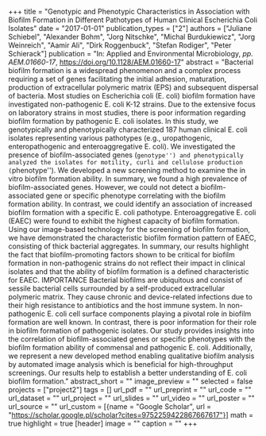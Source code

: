 +++
title = "Genotypic and Phenotypic Characteristics in Association with Biofilm Formation in Different Pathotypes of Human Clinical Escherichia Coli Isolates"
date = "2017-01-01"
publication_types = ["2"]
authors = ["Juliane Schiebel", "Alexander Bohm", "Jorg Nitschke", "Michal Burdukiewicz", "Jorg Weinreich", "Aamir Ali", "Dirk Roggenbuck", "Stefan Rodiger", "Peter Schierack"]
publication = "In: Applied and Environmental Microbiology, _pp. AEM.01660-17_, https://doi.org/10.1128/AEM.01660-17"
abstract = "Bacterial biofilm formation is a widespread phenomenon and a complex process requiring a set of genes facilitating the initial adhesion, maturation, production of extracellular polymeric matrix (EPS) and subsequent dispersal of bacteria. Most studies on Escherichia coli (E. coli) biofilm formation have investigated non-pathogenic E. coli K-12 strains. Due to the extensive focus on laboratory strains in most studies, there is poor information regarding biofilm formation by pathogenic E. coli isolates. In this study, we genotypically and phenotypically characterized 187 human clinical E. coli isolates representing various pathotypes (e.g., uropathogenic, enteropathogenic and enteroaggregative E. coli). We investigated the presence of biofilm-associated genes (``genotype'') and phenotypically analyzed the isolates for motility, curli and cellulose production (``phenotype''). We developed a new screening method to examine the in vitro biofilm formation ability. In summary, we found a high prevalence of biofilm-associated genes. However, we could not detect a biofilm-associated gene or specific phenotype correlating with the biofilm formation ability. In contrast, we could identify an association of increased biofilm formation with a specific E. coli pathotype. Enteroaggregative E. coli (EAEC) were found to exhibit the highest capacity of biofilm formation. Using our image-based technology for the screening of biofilm formation, we have demonstrated the characteristic biofilm formation pattern of EAEC, consisting of thick bacterial aggregates. In summary, our results highlight the fact that biofilm-promoting factors shown to be critical for biofilm formation in non-pathogenic strains do not reflect their impact in clinical isolates and that the ability of biofilm formation is a defined characteristic for EAEC. IMPORTANCE Bacterial biofilms are ubiquitous and consist of sessile bacterial cells surrounded by a self-produced extracellular polymeric matrix. They cause chronic and device-related infections due to their high resistance to antibiotics and the host immune system. In non-pathogenic E. coli cell surface components playing a pivotal role in biofilm formation are well known. In contrast, there is poor information for their role in biofilm formation of pathogenic isolates. Our study provides insights into the correlation of biofilm-associated genes or specific phenotypes with the biofilm formation ability of commensal and pathogenic E. coli. Additionally, we represent a new developed method enabling qualitative biofilm analysis by automated image analysis which is beneficial for high-throughput screenings. Our results help to establish a better understanding of E. coli biofilm formation."
abstract_short = ""
image_preview = ""
selected = false
projects = ["project2"]
tags = []
url_pdf = ""
url_preprint = ""
url_code = ""
url_dataset = ""
url_project = ""
url_slides = ""
url_video = ""
url_poster = ""
url_source = ""
url_custom = [{name = "Google Scholar", url = "https://scholar.google.pl/scholar?cites=9752259422867667617"}]
math = true
highlight = true
[header]
image = ""
caption = ""
+++
